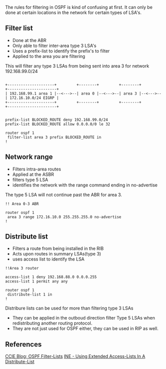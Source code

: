 The rules for filtering in OSPF is kind of confusing at first. It can only be done at certain locations in the network for certain types of LSA's.

## Filter list
* Done at the ABR 
* Only able to filter inter-area type 3 LSA's 
* Uses a prefix-list to identify the prefix's to filter
* Applied to the area you are filtering


This will filter any type 3 LSAs from being sent into area 3 for network 192.168.99.0/24

```

+---------------------+         +--------+         +--------+         +----------------------+
| 192.168.99.1 area 1 |--<--->--| area 0 |--<--->--| area 3 |--<--->--| 172.16.10.0/24 EIGRP |
+---------------------+         +--------+         +--------+         +----------------------+


prefix-list BLOCKED_ROUTE deny 192.168.99.0/24
prefix-list BLOCKED_ROUTE allow 0.0.0.0/0 le 32

router ospf 1
 filter-list area 3 prefix BLOCKED_ROUTE in
!

```

## Network range
* Filters intra-area routes
* Applied at the ASBR
* filters type 5 LSA
* identifies the network with the range command ending in no-advertise

The type 5 LSA will not continue past the ABR for area 3.  
	
```
!! Area 0-3 ABR 

router ospf 1
 area 3 range 172.16.10.0 255.255.255.0 no-advertise
!
```

## Distribute list
* Filters a route from being installed in the RIB 
* Acts upon routes in summary LSAs(type 3)
* uses access list to identify the LSA

```
!!Area 3 router

access-list 1 deny 192.168.88.0 0.0.0.255
access-list 1 permit any any

router ospf 1
 distribute-list 1 in
!
```
Distribure lists can be used for more than filtering type 3 LSAs
* They can be applied in the outboud direction filter Type 5 LSAs when redistributing another routing protocol.
* They are not just used for OSPF either, they can be used in RIP as well.


## References
[CCIE Blog; OSPF Filter-Lists](https://ccieblog.co.uk/ospf/ospf-filter-lists)
[INE - Using Extended Access-Lists In A Distribute-List](https://blog.ine.com/tag/distribute-list)
